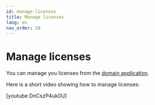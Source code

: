 ```yaml
---
id: manage-licenses
title: Manage licenses
lang: en
nav_order: 10
---
```


# Manage licenses

You can manage you licenses from the [domain application](../web/applications/domain.md#licenses).

Here is a short video showing how to manage licenses:

[youtube DnCszP4uk0U]